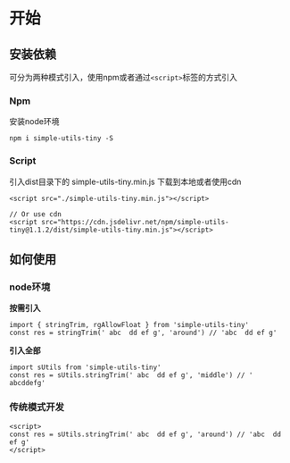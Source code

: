 
# 开始

## 安装依赖

可分为两种模式引入，使用npm或者通过`<script>`标签的方式引入

### Npm

安装node环境

```
npm i simple-utils-tiny -S
```

### Script

引入dist目录下的 simple-utils-tiny.min.js 下载到本地或者使用cdn

```
<script src="./simple-utils-tiny.min.js"></script>

// Or use cdn
<script src="https://cdn.jsdelivr.net/npm/simple-utils-tiny@1.1.2/dist/simple-utils-tiny.min.js"></script>
```

## 如何使用

### node环境

**按需引入**

```
import { stringTrim, rgAllowFloat } from 'simple-utils-tiny'
const res = stringTrim(' abc  dd ef g', 'around') // 'abc  dd ef g'
```

**引入全部**

```
import sUtils from 'simple-utils-tiny'
const res = sUtils.stringTrim(' abc  dd ef g', 'middle') // ' abcddefg'
```

### 传统模式开发

```
<script>
const res = sUtils.stringTrim(' abc  dd ef g', 'around') // 'abc  dd ef g'
</script>
```